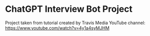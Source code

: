 # ChatGPT Interview Bot Project

Project taken from tutorial created by Travis Media YouTube channel: https://www.youtube.com/watch?v=4y1a4syMJHM
